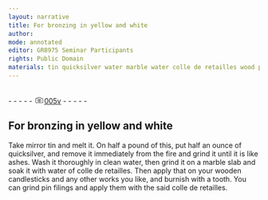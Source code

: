 ```yaml
---
layout: narrative
title: For bronzing in yellow and white
author:
mode: annotated
editor: GR8975 Seminar Participants
rights: Public Domain
materials: tin quicksilver water marble water colle de retailles wood pin filings colle de retailles
---
```


 <br/>- - - - - <a href="http://gallica.bnf.fr/ark:/12148/btv1b10500001g/f16.image"><img src="../assets/photo-icon.png" alt="folio image: " style="display:inline-block; margin-bottom:-3px;"/>005v</a> - - - - - <br/> 
## For bronzing in yellow and white

 
  Take mirror tin and melt it. On half a pound of this, put half an ounce of quicksilver, and remove it immediately from the fire and grind it until it is like ashes. Wash it thoroughly in clean water, then grind it on a marble slab and soak it with water of colle de retailles. Then apply that on your wooden candlesticks and any other works you like, and burnish with a tooth. You can grind pin filings and apply them with the said colle de retailles. 
 